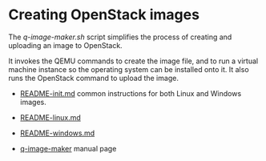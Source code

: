 Creating OpenStack images
=========================

The _q-image-maker.sh_ script simplifies the process of creating and
uploading an image to OpenStack.

It invokes the QEMU commands to create the image file, and to run a
virtual machine instance so the operating system can be installed onto
it. It also runs the OpenStack command to upload the image.

- [README-init.md](README-init.md) common instructions for both Linux and Windows images.

- [README-linux.md](README-linux.md)

- [README-windows.md](README-windows.md)

- [q-image-maker](q-image-maker.md) manual page

